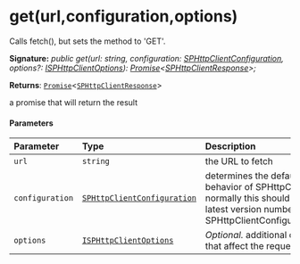 # get(url,configuration,options)



Calls fetch(), but sets the method to 'GET'.

**Signature:** _public get(url: string, configuration: [SPHttpClientConfiguration](../../sp-http.api/class/sphttpclientconfiguration.md),
    options?: [ISPHttpClientOptions](../../sp-http.api/interface/isphttpclientoptions.md)): [Promise](../../web-apis.api/class/promise.md)<[SPHttpClientResponse](../../sp-http.api/class/sphttpclientresponse.md)>;_

**Returns**: [`Promise`](../../web-apis.api/class/promise.md)<[`SPHttpClientResponse`](../../sp-http.api/class/sphttpclientresponse.md)>



a promise that will return the result

#### Parameters


| Parameter	   | Type    | Description |
|:-------------|:---------------|:------------|
| `url`    | `string` | the URL to fetch |
| `configuration`    | [`SPHttpClientConfiguration`](../../sp-http.api/class/sphttpclientconfiguration.md) | determines the default behavior of SPHttpClient; normally this should be the latest version number from SPHttpClientConfigurations |
| `options`    | [`ISPHttpClientOptions`](../../sp-http.api/interface/isphttpclientoptions.md) | _Optional._ additional options that affect the request |


